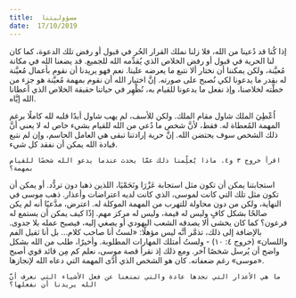 ```yaml
---
title:  مسؤوليتنا
date:  17/10/2019
---
```


إذا كُنا قد دُعينا من الله، فلا زلنا نملك القرار الحُر في قبول أو رفض تلك الدعوة، كما كان لنا الحرية في قبول أو رفض الخلاص الذي يُقدِّمه الله للجميع. قد يضعنا الله في مكانة مُعيَّنة، ولكن يمكننا أن نختار ألا نتبع ما يعرضه علينا. نعم فهو يريدنا أن نقوم بأعمال مُعيَّنة له بقدر ما يدعونا لكي نُصبح على صورته. إنَّ اختيار الله أن نقوم بمهمة مُعيَّنة هو جزء من خطَّته لخلاصنا، وإذ نفعل ما يدعونا للقيام به، نُظْهِر في حياتنا حقيقة الخلاص الذي أعطانا الله إيَّاه.

اُعْطِيَ الملك شاول مقام الملك. ولكن للأسف، لم يهب شاول أبدًا قلبه لله كاملًا برغم المهمة المُعطاة له. فقط، لأنَّ شخص ما دُعي من الله للقيام بشيء خاص له لا يعني أنَّ ذلك الشخص سوف يحتضن الله. إنَّ حرية إرادتنا تبقى هي العامل الحاسم، وإن لم نتبع قيادة الله يمكن أن نفقد كل شيء.

`اقرأ خروج ٣ و٤. ماذا يُعلِّمنا ذلك عمَّا يحدث عندما يدعو الله شخصًا للقيام بمهمة؟`

استجابتنا يمكن أن تكون مثل استجابة عَزْرَا ونَحَمْيَا، اللذين ذهبا دون تردُّد. أو يمكن أن تكون مثل تلك التي كانت لموسى، الذي كانت لديه اعتراضات وأعذار. ذهب موسى في النهاية، ولكن من دون محاولة للتهرب من المهمة الموكلة له. اعترض، مدَّعيًا أنه لم يكن صالحًا بشكل كافٍ وليس له قيمة، وليس له مركز مهم. إذًا كيف يمكن أن يستمع له فرعون؟ كما كان يخشى ألا يصدقه الشعب اليهودي أو يصغي إليه، فيصبح عمله بلا جدوى. بالإضافة إلى ذلك، تذمَّر أنَّه ليس مؤهلًا: «لستُ أنا صاحب كلام… بل أنا ثقيل الفم واللسان» (خروج ٤: ١٠) - ولستُ أمتلك المهارات المطلوبة. وأخيرًا، طلب من الله بشكل واضح أن يُرسل شخصًا آخر. ومع ذلك إذ نقرأ قصة موسى، نعلم كم مِن قائد قوي أصبح «موسى» رغم ضعفاته. كان هو الشخص الذي أدَّى المهمة التي دعاه الله لإنجازها.

`ما هي الأعذار التي نجدها عادة والتي تمنعنا عن فعل الأشياء التي نعرف أنَّ الله يريدنا أن نفعلها؟`